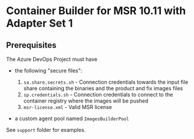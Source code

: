 # Container Builder for MSR 10.11 with Adapter Set 1

## Prerequisites

The Azure DevOps Project must have

- the following "secure files":

    1. `sa.share.secrets.sh` - Connection credentials towards the input file share containing the binaries and the product and fix images files
    2. `sp.credentials.sh` - Connection credentials to connect to the container registry where the images will be pushed
    3. `msr-license.xml` - Valid MSR license

- a custom agent pool named `ImagesBuilderPool`

See `support` folder for examples.
